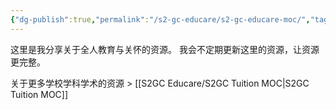 ```yaml
---
{"dg-publish":true,"permalink":"/s2-gc-educare/s2-gc-educare-moc/","tags":["map"],"noteIcon":""}
---
```


这里是我分享关于全人教育与关怀的资源。
我会不定期更新这里的资源，让资源更完整。

关于更多学校学科学术的资源 > [[S2GC Educare/S2GC Tuition MOC\|S2GC Tuition MOC]]